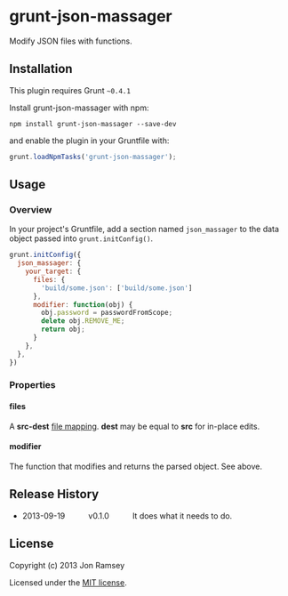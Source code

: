 # grunt-json-massager

Modify JSON files with functions.

## Installation
This plugin requires Grunt `~0.4.1`

Install grunt-json-massager with npm:

```shell
npm install grunt-json-massager --save-dev
```

and enable the plugin in your Gruntfile with:

```js
grunt.loadNpmTasks('grunt-json-massager');
```

## Usage

### Overview
In your project's Gruntfile, add a section named `json_massager` to the data object passed into `grunt.initConfig()`.

```js
grunt.initConfig({
  json_massager: {
    your_target: {
      files: {
        'build/some.json': ['build/some.json']
      },
      modifier: function(obj) {
        obj.password = passwordFromScope;
        delete obj.REMOVE_ME;
        return obj;
      }
    },
  },
})
```

### Properties

#### files
A **src-dest** [file mapping](http://gruntjs.com/configuring-tasks#files). **dest** may be equal to **src** for in-place edits.

#### modifier
The function that modifies and returns the parsed object. See above.

## Release History
 * 2013-09-19   v0.1.0   It does what it needs to do.

## License

Copyright (c) 2013 Jon Ramsey

Licensed under the [MIT license](LICENSE-MIT).
